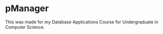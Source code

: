 # pManager
This was made for my Database Applications Course for Undergraduate in Computer Science.
